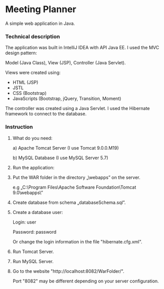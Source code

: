 # Meeting Planner

A simple web application in Java.

### Technical description

The application was built in IntelliJ IDEA with API Java EE. I used the MVC design pattern:

Model (Java Class), View (JSP), Controller (Java Servlet).

Views were created using:

- HTML (JSP)
- JSTL
- CSS (Bootstrap)
- JavaScripts (Bootstrap, jQuery, Transition, Moment)

The controller was created using a Java Servlet. I used the Hibernate framework to connect to the database.

### Instruction

1. What do you need:

	a) Apache Tomcat Server (I use Tomcat 9.0.0.M19)

	b) MySQL Database (I use MySQL Server 5.7)
    
    
2. Run the application:

3. Put the WAR folder in the directory „\webapps” on the server.

	e.g „C:\Program Files\Apache Software Foundation\Tomcat 9.0\webapps\”
    

4. Create database from schema „databaseSchema.sql”.

5. Create a database user:

	Login: user

	Password: password

	Or change the login information in the file "hibernate.cfg.xml".
    

4. Run Tomcat Server.

5. Run MySQL Server.

6. Go to the website "http://localhost:8082/WarFolder/".

	Port "8082" may be different depending on your server configuration.
